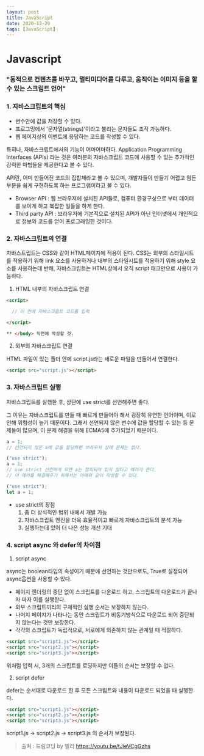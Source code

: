 ```yaml
---
layout: post
title: JavaScript
date: 2020-12-29
tags: [JavaScript]
---
```


# Javascript

### "동적으로 컨텐츠를 바꾸고, 멀티미디어를 다루고, 움직이는 이미지 등을 할 수 있는 스크립트 언어"

### 1. 자바스크립트의 핵심

- 변수안에 값을 저장할 수 있다.
- 프로그밍에서 '문자열(strings)'이라고 불리는 문자들도 조작 가능하다.
- 웹 페이지상의 이벤트에 응답하는 코드를 작성할 수 있다.

특히나, 자바스크립트에서의 기능이 어마어마하다. Application Programming Interfaces (APIs) 라는 것은 여러분의 자바스크립트 코드에 사용할 수 있는 추가적인 강력한 마법들을 제공한다고 볼 수 있다.

API란, 이미 만들어진 코드의 집합체라고 볼 수 있으며, 개발자들이 만들기 어렵고 힘든 부분을 쉽게 구현하도록 하는 프로그램이라고 볼 수 있다.

- Browser API : 웹 브라우저에 설치된 API들로, 컴퓨터 환경구성으로 부터 데이터를 보이게 하고 복잡한 일들을 하게 한다.
- Third party API : 브라우저에 기본적으로 설치된 API가 아닌 인터넷에서 개인적으로 정보와 코드를 얻어 프로그래밍한 것이다.

### 2. 자바스크립트의 연결

자바스트립트는 CSS와 같이 HTML페이지에 적용이 된다. CSS는 외부의 스타일시트를 적용하기 위해 link 요소를 사용하거나 내부의 스타일시트를 적용하기 위해 style 요소를 사용하는데 반해, 자바스크립트는 HTML상에서 오직 script 태크만으로 사용이 가능하다.

1. HTML 내부의 자바스크립트 연결

```html
<script>

  // 이 안에 자바스크립트 코드를 입력

</script>

** </body> 직전에 작성할 것.
```

2. 외부의 자바스크립트 연결

HTML 파일이 있는 폴더 안에 script.js라는 새로운 파일을 만들어서 연결한다.

```html
<script src="script.js"></script>
```

### 3. 자바스크립트 실행

자바스크립트를 실행한 후, 상단에 use strict를 선언해주면 좋다.

그 이유는 자바스크립트를 만들 때 빠르게 만들어야 해서 굉장히 유연한 언어이며, 이로인해 위험성이 높기 때문이다. 그래서 선언되지 않은 변수에 값을 할당할 수 있는 등 문제들이 많으며, 이 문제 해결을 위해 ECMA5에 추가되었기 때문이다.

```jsx
a = 1;
// 선언되지 않은 a에 값을 할당하면 브라우저 상에 문제는 없다.

("use strict");
a = 1;
// use strict 선언하게 되면 a는 정의되어 있지 않다고 에러가 뜬다.
// 이 에러를 해결해주기 위해서는 아래와 같이 작성할 수 있다.

("use strict");
let a = 1;
```

- use strict의 장점
  1. 좀 더 상식적인 범위 내에서 개발 가능
  2. 자바스크립트 엔진을 더욱 효율적이고 빠르게 자바스크립트의 분석 가능
  3. 실행하는데 있어 더 나은 성능 개선 기대

### 4. script async 와 defer의 차이점

1. script async

async는 boolean타입의 속성이기 때문에 선언하는 것만으로도, True로 설정되어 async옵션을 사용할 수 있다.

- 페이지 렌더링의 중단 없이 스크립트를 다운로드 하고, 스크립트의 다운로드가 끝나자 마자 이를 실행한다.
- 외부 스크립트끼리의 구체적인 실행 순서는 보장하지 않는다.
- 나머지 페이지가 나타나는 동안 스크립트가 비동기방식으로 다운로드 되어 중단되지 않는다는 것만 보장한다.
- 각각의 스크립트가 독립적으로, 서로에게 의존하지 않는 관계일 때 적절하다.

```html
<script src="script1.js"></script>
<script src="script2.js"></script>
<script src="script3.js"></script>
```

위처럼 입력 시, 3개의 스크립트를 로딩하지만 이들의 순서는 보장할 수 없다.

2. script defer

defer는 순서대로 다운로드 한 후 모든 스크립트와 내용이 다운로드 되었을 때 실행한다.

```html
<script src="script1.js"></script>
<script src="script2.js"></script>
<script src="script3.js"></script>
```

script1.js → script2.js → script3.js 의 순서가 보장된다.

> 출처 : 드림코딩 by 엘리 https://youtu.be/tJieVCgGzhs

